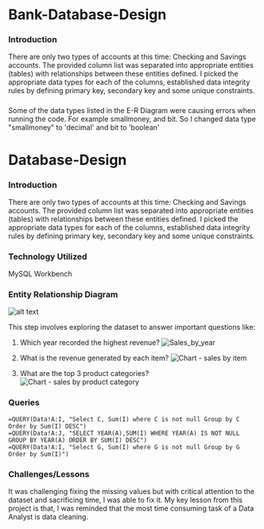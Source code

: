 # Bank-Database-Design


### Introduction

There are only two types of accounts at this time: Checking and Savings accounts. The provided column list was separated into appropriate entities (tables) with relationships between these entities defined. 
I picked the appropriate data types for each of the columns, established data integrity rules by defining primary key, secondary key and some unique constraints.

###
Some of the data types listed in the E-R Diagram were causing errors when running the code. For example smallmoney, and bit.
So I changed data type "smallmoney" to 'decimal' and bit to 'boolean'


# Database-Design

### Introduction

There are only two types of accounts at this time: Checking and Savings accounts. The provided column list was separated into appropriate entities (tables) with relationships between these entities defined. 
I picked the appropriate data types for each of the columns, established data integrity rules by defining primary key, secondary key and some unique constraints.

### Technology Utilized

MySQL Workbench

### Entity Relationship Diagram

![alt text](Entity_Relationship_Diagram.jpg)

This step involves exploring the dataset to answer important questions like:
1. Which year recorded the highest revenue?
![Sales_by_year](https://github.com/TaiJosh/Analysis-of-Sales-Data/assets/49366771/c7e1a793-1368-482a-a6ea-b89d06dff627)

2. What is the revenue generated by each item?
![Chart - sales by item](https://github.com/TaiJosh/Analysis-of-Sales-Data/assets/49366771/1c1e50b0-465e-462f-9bb6-98e833132984)

4. What are the top 3 product categories?
![Chart - sales by product category](https://github.com/TaiJosh/Analysis-of-Sales-Data/assets/49366771/45853569-9bbc-4071-a812-a655987b2e56)

### Queries
```
=QUERY(Data!A:I, "Select C, Sum(I) where C is not null Group by C Order by Sum(I) DESC")
=QUERY(Data!A:J, "SELECT YEAR(A),SUM(I) WHERE YEAR(A) IS NOT NULL GROUP BY YEAR(A) ORDER BY SUM(I) DESC")
=QUERY(Data!A:I, "Select G, Sum(I) where G is not null Group by G Order by Sum(I)")
```


### Challenges/Lessons
It was challenging fixing the missing values but with critical attention to the dataset and sacrificing time, I was able to fix it. My key lesson from this project is that, I was reminded that the most time consuming task of a Data Analyst is data cleaning.
